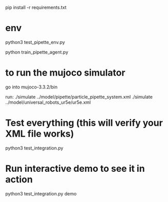 pip install -r requirements.txt

# env

python3 test_pipette_env.py

python train_pipette_agent.py

# to run the mujoco simulator

go into mujoco-3.3.2/bin

run: ./simulate ../model/pipette/particle_pipette_system.xml
./simulate ../model/universal_robots_ur5e/ur5e.xml

# Test everything (this will verify your XML file works)

python3 test_integration.py

# Run interactive demo to see it in action

python3 test_integration.py demo
